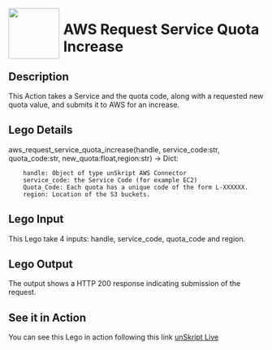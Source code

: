 
[<img align="left" src="https://unskript.com/assets/favicon.png" width="100" height="100" style="padding-right: 5px">](https://unskript.com/assets/favicon.png) 
<h1>AWS Request Service Quota Increase </h1>

## Description
This Action takes a Service and the quota code, along with a requested new quota value, and submits it to AWS for an increase.


## Lego Details

  aws_request_service_quota_increase(handle, service_code:str, quota_code:str, new_quota:float,region:str) -> Dict:

        handle: Object of type unSkript AWS Connector
        service_code: the Service Code (for example EC2)
        Quota_Code: Each quota has a unique code of the form L-XXXXXX.
        region: Location of the S3 buckets.

## Lego Input
This Lego take 4 inputs: handle, service_code, quota_code and region.

## Lego Output
The output shows a HTTP 200 response indicating submission of the request.

## See it in Action

You can see this Lego in action following this link [unSkript Live](https://us.app.unskript.io)


